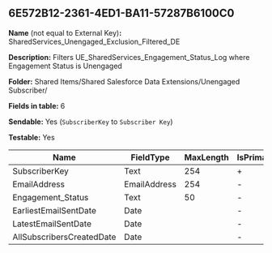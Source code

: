 ## 6E572B12-2361-4ED1-BA11-57287B6100C0

**Name** (not equal to External Key)**:** SharedServices_Unengaged_Exclusion_Filtered_DE

**Description:** Filters UE_SharedServices_Engagement_Status_Log where Engagement Status is Unengaged

**Folder:** Shared Items/Shared Salesforce Data Extensions/Unengaged Subscriber/

**Fields in table:** 6

**Sendable:** Yes (`SubscriberKey` to `Subscriber Key`)

**Testable:** Yes

| Name | FieldType | MaxLength | IsPrimaryKey | IsNullable | DefaultValue |
| --- | --- | --- | --- | --- | --- |
| SubscriberKey | Text | 254 | + | - |  |
| EmailAddress | EmailAddress | 254 | - | + |  |
| Engagement_Status | Text | 50 | - | + |  |
| EarliestEmailSentDate | Date |  | - | + |  |
| LatestEmailSentDate | Date |  | - | + |  |
| AllSubscribersCreatedDate | Date |  | - | + |  |
